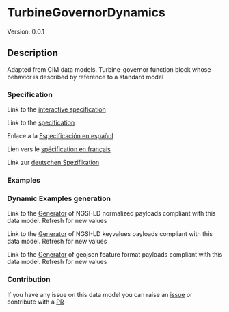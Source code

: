 # TurbineGovernorDynamics
Version: 0.0.1

## Description 

Adapted from CIM data models. Turbine-governor function block whose behavior is described by reference to a standard model
### Specification

Link to the [interactive specification](https://swagger.lab.fiware.org/?url=https://smart-data-models.github.io/dataModel.EnergyCIM/TurbineGovernorDynamics/swagger.yaml)

Link to the [specification](https://github.com/smart-data-models/dataModel.EnergyCIM/blob/master/TurbineGovernorDynamics/doc/spec.md)

Enlace a la [Especificación en español](https://github.com/smart-data-models/dataModel.EnergyCIM/blob/master/TurbineGovernorDynamics/doc/spec_ES.md)

Lien vers le [spécification en français](https://github.com/smart-data-models/dataModel.EnergyCIM/blob/master/TurbineGovernorDynamics/doc/spec_FR.md)

Link zur [deutschen Spezifikation](https://github.com/smart-data-models/dataModel.EnergyCIM/blob/master/TurbineGovernorDynamics/doc/spec_DE.md)
### Examples
### Dynamic Examples generation

Link to the [Generator](https://smartdatamodels.org/extra/ngsi-ld_generator.php?schemaUrl=https://raw.githubusercontent.com/smart-data-models/dataModel.EnergyCIM/master/TurbineGovernorDynamics/schema.json&email=info@smartdatamodels.org) of NGSI-LD normalized payloads compliant with this data model. Refresh for new values

Link to the [Generator](https://smartdatamodels.org/extra/ngsi-ld_generator_keyvalues.php?schemaUrl=https://raw.githubusercontent.com/smart-data-models/dataModel.EnergyCIM/master/TurbineGovernorDynamics/schema.json&email=info@smartdatamodels.org) of NGSI-LD keyvalues payloads compliant with this data model. Refresh for new values

Link to the [Generator](https://smartdatamodels.org/extra/geojson_features_generator.php?schemaUrl=https://raw.githubusercontent.com/smart-data-models/dataModel.EnergyCIM/master/TurbineGovernorDynamics/schema.json&email=info@smartdatamodels.org) of geojson feature format payloads compliant with this data model. Refresh for new values
### Contribution

 If you have any issue on this data model you can raise an [issue](https://github.com/smart-data-models/dataModel.EnergyCIM/issues)  or contribute with a [PR](https://github.com/smart-data-models/dataModel.EnergyCIM/pulls)